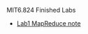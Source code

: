 MIT6.824
Finished Labs
* [Lab1 MapReduce note](http://plutolove.hatenablog.com/entry/2017/03/29/162635)